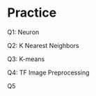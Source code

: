 # Practice  
Q1: Neuron                                             
                     
Q2: K Nearest Neighbors           
                                
Q3: K-means                                      
                     
Q4: TF Image Preprocessing                         
           
Q5                 
     
 
